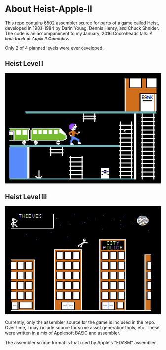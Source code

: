 # About Heist-Apple-II

This repo contains 6502 assembler source for parts of a game called Heist, developed in 1983-1984 by Darin Young, Dennis Henry, and Chuck Shnider. The code is an accompaniment to my January, 2016 Cocoaheads talk: *A look back at Apple II Gamedev*.

Only 2 of 4 planned levels were ever developed.

## Heist Level I
![Level I](/img/heist1.png "Heist Level I")

## Heist Level III
![Level III](img/heist3.png "Heist Level III")

Currently, only the assembler source for the game is included in the repo. Over time, I may include source for some asset generation tools, etc. These were written in a mix of Applesoft BASIC and assembler.

The assembler source format is that used by Apple's "EDASM" assembler.
